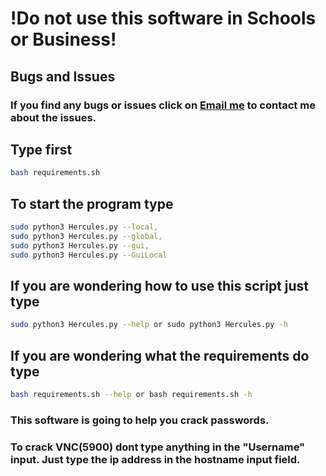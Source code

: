 # !Do not use this software in Schools or Business!

## Bugs and Issues
### If you find any bugs or issues click on [Email me](mailto:wsegalework@gmail.com) to contact me about the issues.

## Type first
```bash
bash requirements.sh
```

## To start the program type 
```bash 
sudo python3 Hercules.py --local, 
sudo python3 Hercules.py --global,
sudo python3 Hercules.py --gui,
sudo python3 Hercules.py --GuiLocal
```

## If you are wondering how to use this script just type

```bash
sudo python3 Hercules.py --help or sudo python3 Hercules.py -h
```

## If you are wondering what the requirements do type

```bash
bash requirements.sh --help or bash requirements.sh -h
```

### This software is going to help you crack passwords.
### To crack VNC(5900) dont type anything in the "Username" input. Just type the ip address in the hostname input field.